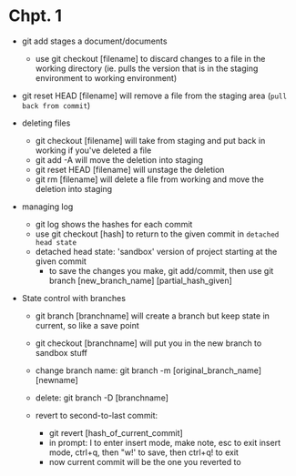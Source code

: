 # Chpt. 1
- git add stages a document/documents
    - use git checkout [filename] to discard changes to a file in the working directory (ie. pulls the version that is in the staging environment to working environment)
- git reset HEAD [filename] will remove a file from the staging area (`pull back from commit`)

- deleting files
    - git checkout [filename] will take from staging and put back in working if you've deleted a file
    - git add -A will move the deletion into staging
    - git reset HEAD [filename] will unstage the deletion
    - git rm [filename] will delete a file from working and move the deletion into staging

- managing log
    - git log shows the hashes for each commit
    - use git checkout [hash] to return to the given commit in `detached head state`
    - detached head state: 'sandbox' version of project starting at the given commit
        - to save the changes you make, git add/commit, then use git branch [new_branch_name] [partial_hash_given] 

- State control with branches
    - git branch [branchname] will create a branch but keep state in current, so like a save point
    - git checkout [branchname] will put you in the new branch to sandbox stuff
    - change branch name: git branch -m [original_branch_name] [newname]
    - delete: git branch -D [branchname]

    - revert to second-to-last commit:
        - git revert [hash_of_current_commit]
        - in prompt: I to enter insert mode, make note, esc to exit insert mode, ctrl+q, then "w!' to save, then ctrl+q! to exit
        - now current commit will be the one you reverted to
